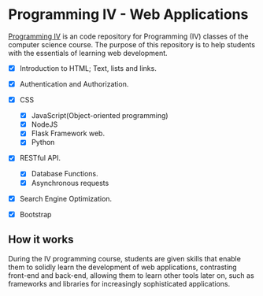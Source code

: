

# Programming IV - Web Applications

[Programming IV]() is an code repository for Programming (IV) classes of the computer science course. The purpose of this repository is to help students with the essentials of learning web development.

- [x] Introduction to HTML; Text, lists and links. 
- [x] Authentication and Authorization. 
- [x] CSS
  - [x] JavaScript(Object-oriented programming) 
  - [x] NodeJS 
  - [x] Flask Framework web. 
  - [x] Python 
- [x] RESTful API.
  - [x] Database Functions. 
  - [x] Asynchronous requests 
- [x] Search Engine Optimization. 
- [x] Bootstrap


## How it works

During the IV programming course, students are given skills that enable them to solidly learn the development of web applications, contrasting front-end and back-end, allowing them to learn other tools later on, such as frameworks and libraries for increasingly sophisticated applications.

